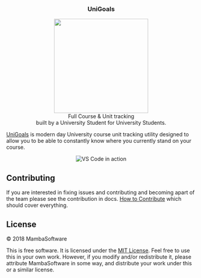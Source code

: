 <div>
    <h3 align="center">UniGoals</h3>
    <p align="center">
        <img align="center" height=250px width=auto src=https://unigoals.co.uk/components/resources/images/logo.png>
        <br>Full Course & Unit tracking<br>
    built by a University Student for University Students.
    </p>
</div>


[UniGoals](https://unigoals.co.uk/) is modern day University course unit tracking utility designed to allow you to be able to constantly know where you currently stand on your course.

<p align="center">
  <img alt="VS Code in action" src="https://i.imgur.com/aqDvnTm.png">
</p>

## Contributing

If you are interested in fixing issues and contributing and becoming apart of the team please see the contribution in docs. [How to Contribute](https://github.com/MambaSoftware/unigoals/tree/master/docs/Contribution.md) which should cover everything.

## License

&copy; 2018 MambaSoftware

This is free software. It is licensed under the [MIT License](http://opensource.org/licenses/MIT). Feel free to use this in your own work. However, if you modify and/or redistribute it, please attribute MambaSoftware in some way, and distribute your work under this or a similar license.

